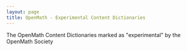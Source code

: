 ```yaml
---
layout: page
title: OpenMath - Experimental Content Dictionaries
---
```


The OpenMath Content Dictionaries marked as "experimental" by the OpenMath Society 
